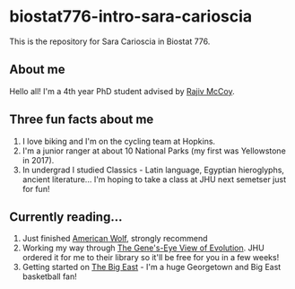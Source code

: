 # biostat776-intro-sara-carioscia
This is the repository for Sara Carioscia in Biostat 776.

## About me 
Hello all! I'm a 4th year PhD student advised by [Rajiv McCoy](https://mccoy-lab.org/).

## Three fun facts about me 
1. I love biking and I'm on the cycling team at Hopkins. 
2. I'm a junior ranger at about 10 National Parks (my first was Yellowstone in 2017). 
3. In undergrad I studied Classics - Latin language, Egyptian hieroglyphs, ancient literature... I'm hoping to take a class at JHU next semetser just for fun! 

## Currently reading... 
1. Just finished [American Wolf](https://www.penguinrandomhouse.com/books/248840/american-wolf-by-nate-blakeslee/), strongly recommend 
2. Working my way through [The Gene's-Eye View of Evolution](https://global.oup.com/academic/product/the-genes-eye-view-of-evolution-9780198862260). JHU ordered it for me to their library so it'll be free for you in a few weeks!
3. Getting started on [The Big East](https://www.penguinrandomhouse.com/books/653406/the-big-east-by-dana-oneil/) - I'm a huge Georgetown and Big East basketball fan! 
